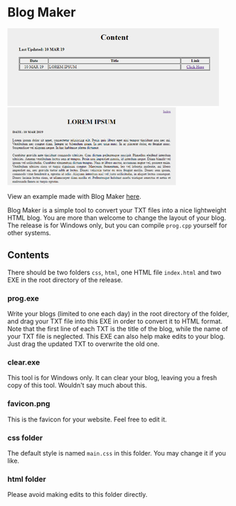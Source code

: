 # Blog Maker
<img src="https://raw.githubusercontent.com/wlhcode/blog-maker/master/scrshot/1.png" alt="scrshot" height="175"/> <img src="https://raw.githubusercontent.com/wlhcode/blog-maker/master/scrshot/2.png" alt="scrshot" height="175"/>

View an example made with Blog Maker [here](https://wlhcode.github.io/blog-maker/example/).

Blog Maker is a simple tool to convert your TXT files into a nice lightweight HTML blog. You are more than welcome to change the layout of your blog. The release is for Windows only, but you can compile `prog.cpp` yourself for other systems.
## Contents
There should be two folders `css`, `html`, one HTML file `index.html` and two EXE in the root directory of the release. 
### prog.exe
Write your blogs (limited to one each day) in the root directory of the folder, and drag your TXT file into this EXE in order to convert it to HTML format. Note that the first line of each TXT is the title of the blog, while the name of your TXT file is neglected. This EXE can also help make edits to your blog. Just drag the updated TXT to overwrite the old one.
### clear.exe
This tool is for Windows only. It can clear your blog, leaving you a fresh copy of this tool. Wouldn't say much about this.
### favicon.png
This is the favicon for your website. Feel free to edit it.
### css folder
The default style is named `main.css` in this folder. You may change it if you like.
### html folder
Please avoid making edits to this folder directly.
